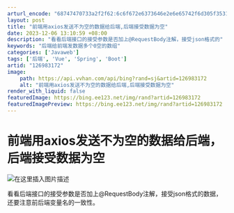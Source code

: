 ```yaml
---
arturl_encode: "68747470733a2f2f62:6c6f672e6373646e2e6e65742f6d305f35313332313935362f:61727469636c652f64657461696c732f313236393833313732"
layout: post
title: "前端用axios发送不为空的数据给后端,后端接受数据为空"
date: 2023-12-06 13:10:59 +08:00
description: "看看后端接口的接受参数是否加上@RequestBody注解，接受json格式的"
keywords: "后端给前端发数据多个0空的数组"
categories: ['Javaweb']
tags: ['后端', 'Vue', 'Spring', 'Boot']
artid: "126983172"
image:
    path: https://api.vvhan.com/api/bing?rand=sj&artid=126983172
    alt: "前端用axios发送不为空的数据给后端,后端接受数据为空"
render_with_liquid: false
featuredImage: https://bing.ee123.net/img/rand?artid=126983172
featuredImagePreview: https://bing.ee123.net/img/rand?artid=126983172
---
```


# 前端用axios发送不为空的数据给后端，后端接受数据为空

![在这里插入图片描述](https://i-blog.csdnimg.cn/blog_migrate/409de160f03ee7d9591ef3fdc5a69886.png)
  
看看后端接口的接受参数是否加上@RequestBody注解，接受json格式的数据，还要注意前后端变量名的一致性。